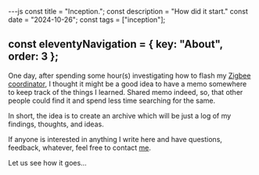 ---js
const title = "Inception.";
const description = "How did it start."
const date = "2024-10-26";
const tags = ["inception"];

const eleventyNavigation = {
	key: "About",
	order: 3
};
---

One day, after spending some hour(s) investigating how to flash my <a href="/blog/0003-post.md">Zigbee coordinator</a>, I thought
it might be a good idea to have a memo somewhere to keep track of the things I learned.
Shared memo indeed, so, that other people could find it and spend less time searching for the same.

In short, the idea is to create an archive which will be just a log of my findings, thoughts, and ideas.

If anyone is interested in anything I write here and have questions, feedback, whatever, feel free to contact
<a href="#" data-a="ma" data-b="ilto:" data-c="rom" data-d="an@sarak" data-e="vasa.c" data-f="om" onclick="window.location.href = this.dataset.a+this.dataset.b+this.dataset.c+this.dataset.d+this.dataset.e+this.dataset.f; return false;">me<a/>.

Let us see how it goes...
